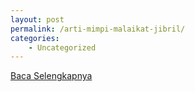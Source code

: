 ```yaml
---
layout: post
permalink: /arti-mimpi-malaikat-jibril/
categories:
    - Uncategorized
---
```


[Baca Selengkapnya](/07)